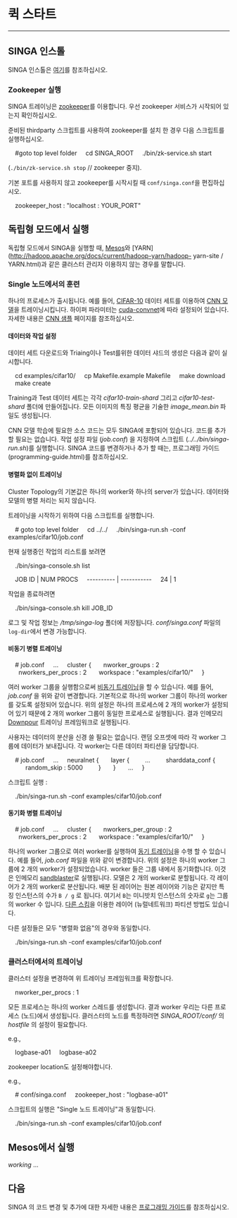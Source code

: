 # 퀵 스타트

---

## SINGA 인스톨

SINGA 인스톨은 [여기](installation.html)를 참조하십시오.

### Zookeeper 실행

SINGA 트레이닝은 [zookeeper](https://zookeeper.apache.org/)를 이용합니다. 우선 zookeeper 서비스가 시작되어 있는지 확인하십시오.

준비된 thirdparty 스크립트를 사용하여 zookeeper를 설치 한 경우 다음 스크립트를 실행하십시오.

    #goto top level folder
    cd SINGA_ROOT
    ./bin/zk-service.sh start

(`./bin/zk-service.sh stop` // zookeeper 중지).

기본 포트를 사용하지 않고 zookeeper를 시작시킬 때 `conf/singa.conf`을 편집하십시오.

    zookeeper_host : "localhost : YOUR_PORT"

## 독립형 모드에서 실행

독립형 모드에서 SINGA을 실행할 때, [Mesos](http://mesos.apache.org/)와 [YARN](http://hadoop.apache.org/docs/current/hadoop-yarn/hadoop- yarn-site / YARN.html)과 같은 클러스터 관리자 이용하지 않는 경우를 말합니다.

### Single 노드에서의 훈련

하나의 프로세스가 출시됩니다.
예를 들어,
[CIFAR-10](http://www.cs.toronto.edu/~kriz/cifar.html) 데이터 세트를 이용하여
[CNN 모델](http://papers.nips.cc/paper/4824-imagenet-classification-with-deep-convolutional-neural-networks)을 트레이닝시킵니다.
하이퍼 파라미터는 [cuda-convnet](https://code.google.com/p/cuda-convnet/)에 따라 설정되어 있습니다.
자세한 내용은 [CNN 샘플](cnn.html) 페이지를 참조하십시오.


#### 데이터와 작업 설정

데이터 세트 다운로드와 Triaing이나 Test를위한 데이터 샤드의 생성은 다음과 같이 실시합니다.

    cd examples/cifar10/
    cp Makefile.example Makefile
    make download
    make create

Training과 Test 데이터 세트는 각각 *cifar10-train-shard*
그리고 *cifar10-test-shard* 폴더에 만들어집니다. 모든 이미지의 특징 평균을 기술한 *image_mean.bin* 파일도 생성됩니다.

CNN 모델 학습에 필요한 소스 코드는 모두 SINGA에 포함되어 있습니다. 코드를 추가 할 필요는 없습니다.
작업 설정 파일 (*job.conf*) 을 지정하여 스크립트 (*../../bin/singa-run.sh*)를 실행합니다.
SINGA 코드를 변경하거나 추가 할 때는, 프로그래밍 가이드 (programming-guide.html)를 참조하십시오.

#### 병렬화 없이 트레이닝

Cluster Topology의 기본값은 하나의 worker와 하나의 server가 있습니다.
데이터와 모델의 병렬 처리는 되지 않습니다.

트레이닝을 시작하기 위하여 다음 스크립트를 실행합니다.

    # goto top level folder
    cd ../../
    ./bin/singa-run.sh -conf examples/cifar10/job.conf


현재 실행중인 작업의 리스트를 보려면

    ./bin/singa-console.sh list

    JOB ID | NUM PROCS
    ---------- | -----------
    24 | 1

작업을 종료하려면

    ./bin/singa-console.sh kill JOB_ID


로그 및 작업 정보는 */tmp/singa-log* 폴더에 저장됩니다.
*conf/singa.conf* 파일의 `log-dir`에서 변경 가능합니다.


#### 비동기 병렬 트레이닝

    # job.conf
    ...
    cluster {
      nworker_groups : 2
      nworkers_per_procs : 2
      workspace : "examples/cifar10/"
    }

여러 worker 그룹을 실행함으로써 [비동기 트레이닝](architecture.html)을 할 수 있습니다.
예를 들어, *job.conf* 을 위와 같이 변경합니다.
기본적으로 하나의 worker 그룹이 하나의 worker를 갖도록 설정되어 있습니다.
위의 설정은 하나의 프로세스에 2 개의 worker가 설정되어 있기 때문에 2 개의 worker 그룹이 동일한 프로세스로 실행됩니다.
결과 인메모리 [Downpour](frameworks.html) 트레이닝 프레임워크로 실행됩니다.

사용자는 데이터의 분산을 신경 쓸 필요는 없습니다.
랜덤 오프셋에 따라 각 worker 그룹에 데이터가 보내집니다.
각 worker는 다른 데이터 파티션을 담당합니다.

    # job.conf
    ...
    neuralnet {
      layer {
        ...
        sharddata_conf {
          random_skip : 5000
        }
      }
      ...
    }

스크립트 실행 :

    ./bin/singa-run.sh -conf examples/cifar10/job.conf

#### 동기화 병렬 트레이닝

    # job.conf
    ...
    cluster {
      nworkers_per_group : 2
      nworkers_per_procs : 2
      workspace : "examples/cifar10/"
    }

하나의 worker 그룹으로 여러 worker를 실행하여 [동기 트레이닝](architecture.html)을 수행 할 수 있습니다.
예를 들어, *job.conf* 파일을 위와 같이 변경합니다.
위의 설정은 하나의 worker 그룹에 2 개의 worker가 설정되었습니다.
worker 들은 그룹 내에서 동기화합니다.
이것은 인메모리 [sandblaster](frameworks.html)로 실행됩니다.
모델은 2 개의 worker로 분할됩니다. 각 레이어가 2 개의 worker로 분산됩니다.
배분 된 레이어는 원본 레이어와 기능은 같지만 특징 인스턴스의 수가 `B / g` 로 됩니다.
여기서 `B`는 미니밧치 인스턴스의 숫자로 `g`는 그룹의 worker 수 입니다.
[다른 스킴](neural-net.html)을 이용한 레이어 (뉴럴네트워크) 파티션 방법도 있습니다.

다른 설정들은 모두 "병렬화 없음"의 경우와 동일합니다.

    ./bin/singa-run.sh -conf examples/cifar10/job.conf

### 클러스터에서의 트레이닝

클러스터 설정을 변경하여 위 트레이닝 프레임워크를 확장합니다.

    nworker_per_procs : 1

모든 프로세스는 하나의 worker 스레드를 생성합니다.
결과 worker 우리는 다른 프로세스 (노드)에서 생성됩니다.
클러스터의 노드를 특정하려면 *SINGA_ROOT/conf/* 의 *hostfile* 의 설​​정이 필요합니다.

e.g.,

    logbase-a01
    logbase-a02

zookeeper location도 설정해야합니다.

e.g.,

    # conf/singa.conf
    zookeeper_host : "logbase-a01"

스크립트의 실행은 "Single 노드 트레이닝"과 동일합니다.

    ./bin/singa-run.sh -conf examples/cifar10/job.conf

## Mesos에서 실행

*working* ...

## 다음

SINGA 의 코드 변경 및 추가에 대한 자세한 내용은 [프로그래밍 가이드](programming-guide.html)를 참조하십시오.
